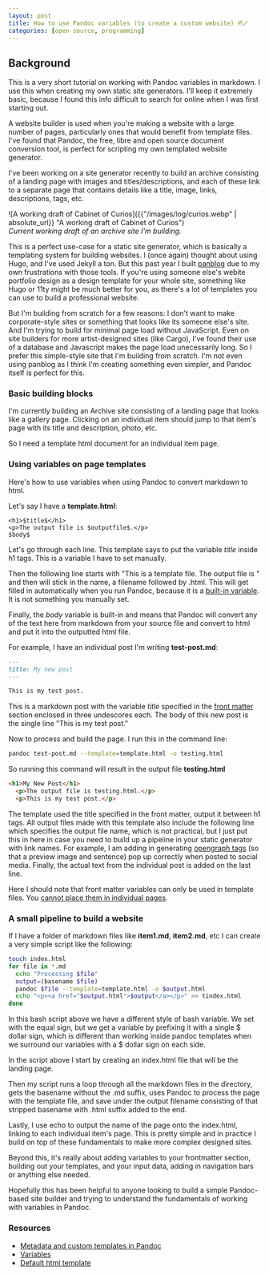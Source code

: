 ```yaml
---
layout: post
title: How to use Pandoc variables (to create a custom website) 🖻🪄
categories: [open source, programming]
---
```


## Background

This is a very short tutorial on working with Pandoc variables in markdown. I use this when creating my own static site generators. I'll keep it extremely basic, because I found this info difficult to search for online when I was first starting out.

A website builder is used when you're making a website with a large number of pages, particularly ones that would benefit from template files. I've found that Pandoc, the free, libre and open source document conversion tool, is perfect for scripting my own templated website generator.

I've been working on a site generator recently to build an archive consisting of a landing page with images and titles/descriptions, and each of these link to a separate page that contains details like a title, image, links, descriptions, tags, etc.


![A working draft of Cabinet of Curios]({{"/images/log/curios.webp" | absolute_url}} "A working draft of Cabinet of Curios")  
*Current working draft of an archive site I'm building.*

This is a perfect use-case for a static site generator, which is basically a templating system for building websites. I (once again) thought about using Hugo, and I've used Jekyll a ton. But this past year I built [panblog](https://tildegit.org/exquisitecorp/panblog) due to my own frustrations with those tools. If you're using someone else's webite portfolio design as a design template for your whole site, something like Hugo or 11ty might be much better for you, as there's a lot of templates you can use to build a professional website. 

But I'm building from scratch for a few reasons: I don't want to make corporate-style sites or something that looks like its someone else's site. And I'm trying to build for minimal page load without JavaScript. Even on site builders for more artist-designed sites (like Cargo), I've found their use of a database and Javascript makes the page load unecessarily long. So I prefer this simple-style site that I'm building from scratch. I'm not even using panblog as I think I'm creating something even simpler, and Pandoc itself is perfect for this.

### Basic building blocks

I'm currently building an Archive site consisting of a landing page that looks like a gallery page. Clicking on an individual item should jump to that item's page with its title and description, photo, etc. 

So I need a template html document for an individual item page. 

### Using variables on page templates

Here's how to use variables when using Pandoc to convert markdown to html.

Let's say I have a **template.html**:

```html5
<h1>$title$</h1>
<p>The output file is $outputfile$.</p>
$body$
```

Let's go through each line. This template says to put the variable $title$ inside h1 tags. This is a variable I have to set manually.

Then the following line starts with "This is a template file. The output file is " and then will stick in the name, a filename followed by .html. This will get filled in automatically when you run Pandoc, because it is a [built-in variable](https://pandoc.org/demo/example33/6.2-variables.html). It is not something you manually set.

Finally, the $body$ variable is built-in and means that Pandoc will convert any of the text here from markdown from your source file and convert to html and put it into the outputted html file.

For example, I have an individual post I'm writing **test-post.md**:

```markdown
---
title: My new post
---

This is my test post.
```

This is a markdown post with the variable *title* specified in the [front matter](https://rsdoiel.github.io/blog/2020/11/11/Pandoc-Metadata.html) section enclosed in three undescores each. The body of this new post is the single line "This is my test post."

Now to process and build the page. I run this in the command line:

```sh
pandoc test-post.md --template=template.html -o testing.html
```

So running this command will result in the output file **testing.html**

```html
<h1>My New Post</h1>
  <p>The output file is testing.html.</p>
  <p>This is my test post.</p>
```

The template used the title specified in the front matter, output it between h1 tags. All output files made with this template also include the following line which specifies the output file name, which is not practical, but I just put this in here in case you need to build up a pipeline in your static generator with link names. For example, I am adding in generating [opengraph tags](https://ogp.me/) (so that a preview image and sentence) pop up correctly when posted to social media. Finally, the actual text from the individual post is added on the last line.

Here I should note that front matter variables can only be used in template files. You [cannot place them in individual pages](https://github.com/jgm/pandoc/issues/1950).

### A small pipeline to build a website

If I have a folder of markdown files like **item1.md**, **item2.md**, etc I can create a very simple script like the following:

```sh
touch index.html
for file in *.md
  echo "Processing $file"
  output=(basename $file)
  pandoc $file --template=template.html -o $output.html
  echo "<p><a href="$output.html">$output</a></p>" >> tindex.html
done
```

In this bash script above we have a different style of bash variable. We set with the equal sign, but we get a variable by prefixing it with a single $ dollar sign, which is different than working inside pandoc templates when we surround our variables with a $ dollar sign on each side.

In the script above I start by creating an index.html file that will be the landing page.

Then my script runs a loop through all the markdown files in the directory, gets the basename without the .md suffix, uses Pandoc to process the page with the template file, and save under the output filename consisting of that stripped basename with .html suffix added to the end. 

Lastly, I use echo to output the name of the page onto the index.html, linking to each individual item's page. This is pretty simple and in practice I build on top of these fundamentals to make more complex designed sites.

Beyond this, it's really about adding variables to your frontmatter section, building out your templates, and your input data, adding in navigation bars or anything else needed.

Hopefully this has been helpful to anyone looking to build a simple Pandoc-based site builder and trying to understand the fundamentals of working with variables in Pandoc.

### Resources

* [Metadata and custom templates in Pandoc](https://pandoc.org/MANUAL.html#extension-yaml_metadata_block)
* [Variables](https://pandoc.org/MANUAL.html#variables)
* [Default html template](https://github.com/jgm/pandoc-templates/blob/master/default.html5)
